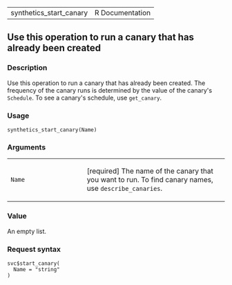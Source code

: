 <table style="width: 100%;">
<tbody>
<tr class="odd">
<td>synthetics_start_canary</td>
<td style="text-align: right;">R Documentation</td>
</tr>
</tbody>
</table>

## Use this operation to run a canary that has already been created

### Description

Use this operation to run a canary that has already been created. The
frequency of the canary runs is determined by the value of the canary's
`Schedule`. To see a canary's schedule, use `get_canary`.

### Usage

    synthetics_start_canary(Name)

### Arguments

<table>
<colgroup>
<col style="width: 35%" />
<col style="width: 65%" />
</colgroup>
<tbody>
<tr class="odd">
<td><code id="synthetics_start_canary_:_Name">Name</code></td>
<td><p>[required] The name of the canary that you want to run. To find
canary names, use <code>describe_canaries</code>.</p></td>
</tr>
</tbody>
</table>

### Value

An empty list.

### Request syntax

    svc$start_canary(
      Name = "string"
    )
